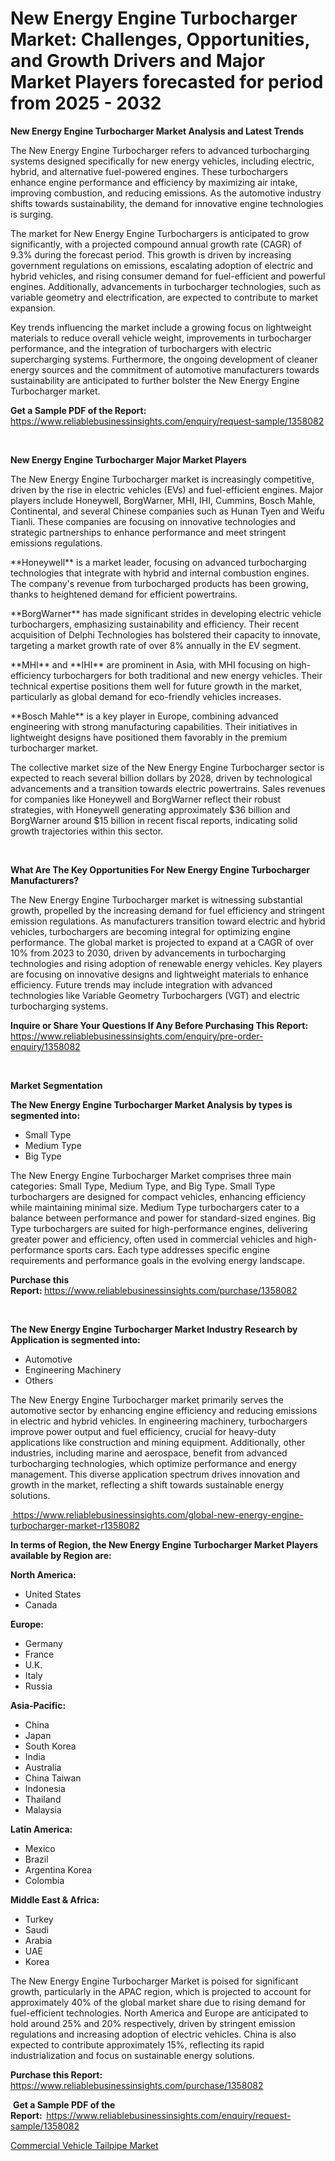 <p><h1>New Energy Engine Turbocharger Market: Challenges, Opportunities, and Growth Drivers and Major Market Players forecasted for period from 2025 - 2032</h1></p><p><strong>New Energy Engine Turbocharger Market Analysis and Latest Trends</strong></p>
<p><p>The New Energy Engine Turbocharger refers to advanced turbocharging systems designed specifically for new energy vehicles, including electric, hybrid, and alternative fuel-powered engines. These turbochargers enhance engine performance and efficiency by maximizing air intake, improving combustion, and reducing emissions. As the automotive industry shifts towards sustainability, the demand for innovative engine technologies is surging.</p><p>The market for New Energy Engine Turbochargers is anticipated to grow significantly, with a projected compound annual growth rate (CAGR) of 9.3% during the forecast period. This growth is driven by increasing government regulations on emissions, escalating adoption of electric and hybrid vehicles, and rising consumer demand for fuel-efficient and powerful engines. Additionally, advancements in turbocharger technologies, such as variable geometry and electrification, are expected to contribute to market expansion.</p><p>Key trends influencing the market include a growing focus on lightweight materials to reduce overall vehicle weight, improvements in turbocharger performance, and the integration of turbochargers with electric supercharging systems. Furthermore, the ongoing development of cleaner energy sources and the commitment of automotive manufacturers towards sustainability are anticipated to further bolster the New Energy Engine Turbocharger market.</p></p>
<p><strong>Get a Sample PDF of the Report:&nbsp;</strong> <a href="https://www.reliablebusinessinsights.com/enquiry/request-sample/1358082?utm_campaign=2296&utm_medium=2&utm_source=Github&utm_content=ia&utm_term=30032025&utm_id=new-energy-engine-turbocharger">https://www.reliablebusinessinsights.com/enquiry/request-sample/1358082</a></p>
<p>&nbsp;</p>
<p><strong>New Energy Engine Turbocharger Major Market Players</strong></p>
<p><p>The New Energy Engine Turbocharger market is increasingly competitive, driven by the rise in electric vehicles (EVs) and fuel-efficient engines. Major players include Honeywell, BorgWarner, MHI, IHI, Cummins, Bosch Mahle, Continental, and several Chinese companies such as Hunan Tyen and Weifu Tianli. These companies are focusing on innovative technologies and strategic partnerships to enhance performance and meet stringent emissions regulations.</p><p>**Honeywell** is a market leader, focusing on advanced turbocharging technologies that integrate with hybrid and internal combustion engines. The company's revenue from turbocharged products has been growing, thanks to heightened demand for efficient powertrains. </p><p>**BorgWarner** has made significant strides in developing electric vehicle turbochargers, emphasizing sustainability and efficiency. Their recent acquisition of Delphi Technologies has bolstered their capacity to innovate, targeting a market growth rate of over 8% annually in the EV segment.</p><p>**MHI** and **IHI** are prominent in Asia, with MHI focusing on high-efficiency turbochargers for both traditional and new energy vehicles. Their technical expertise positions them well for future growth in the market, particularly as global demand for eco-friendly vehicles increases.</p><p>**Bosch Mahle** is a key player in Europe, combining advanced engineering with strong manufacturing capabilities. Their initiatives in lightweight designs have positioned them favorably in the premium turbocharger market.</p><p>The collective market size of the New Energy Engine Turbocharger sector is expected to reach several billion dollars by 2028, driven by technological advancements and a transition towards electric powertrains. Sales revenues for companies like Honeywell and BorgWarner reflect their robust strategies, with Honeywell generating approximately $36 billion and BorgWarner around $15 billion in recent fiscal reports, indicating solid growth trajectories within this sector.</p></p>
<p>&nbsp;</p>
<p><strong>What Are The Key Opportunities For New Energy Engine Turbocharger Manufacturers?</strong></p>
<p><p>The New Energy Engine Turbocharger market is witnessing substantial growth, propelled by the increasing demand for fuel efficiency and stringent emission regulations. As manufacturers transition toward electric and hybrid vehicles, turbochargers are becoming integral for optimizing engine performance. The global market is projected to expand at a CAGR of over 10% from 2023 to 2030, driven by advancements in turbocharging technologies and rising adoption of renewable energy vehicles. Key players are focusing on innovative designs and lightweight materials to enhance efficiency. Future trends may include integration with advanced technologies like Variable Geometry Turbochargers (VGT) and electric turbocharging systems.</p></p>
<p><strong>Inquire or Share Your Questions If Any Before Purchasing This Report:</strong> <a href="https://www.reliablebusinessinsights.com/enquiry/pre-order-enquiry/1358082?utm_campaign=2296&utm_medium=2&utm_source=Github&utm_content=ia&utm_term=30032025&utm_id=new-energy-engine-turbocharger">https://www.reliablebusinessinsights.com/enquiry/pre-order-enquiry/1358082</a></p>
<p>&nbsp;</p>
<p><strong>Market Segmentation</strong></p>
<p><strong>The New Energy Engine Turbocharger Market Analysis by types is segmented into:</strong></p>
<p><ul><li>Small Type</li><li>Medium Type</li><li>Big Type</li></ul></p>
<p><p>The New Energy Engine Turbocharger Market comprises three main categories: Small Type, Medium Type, and Big Type. Small Type turbochargers are designed for compact vehicles, enhancing efficiency while maintaining minimal size. Medium Type turbochargers cater to a balance between performance and power for standard-sized engines. Big Type turbochargers are suited for high-performance engines, delivering greater power and efficiency, often used in commercial vehicles and high-performance sports cars. Each type addresses specific engine requirements and performance goals in the evolving energy landscape.</p></p>
<p><strong>Purchase this Report:&nbsp;</strong><a href="https://www.reliablebusinessinsights.com/purchase/1358082?utm_campaign=2296&utm_medium=2&utm_source=Github&utm_content=ia&utm_term=30032025&utm_id=new-energy-engine-turbocharger">https://www.reliablebusinessinsights.com/purchase/1358082</a></p>
<p>&nbsp;</p>
<p><strong>The New Energy Engine Turbocharger Market Industry Research by Application is segmented into:</strong></p>
<p><ul><li>Automotive</li><li>Engineering Machinery</li><li>Others</li></ul></p>
<p><p>The New Energy Engine Turbocharger market primarily serves the automotive sector by enhancing engine efficiency and reducing emissions in electric and hybrid vehicles. In engineering machinery, turbochargers improve power output and fuel efficiency, crucial for heavy-duty applications like construction and mining equipment. Additionally, other industries, including marine and aerospace, benefit from advanced turbocharging technologies, which optimize performance and energy management. This diverse application spectrum drives innovation and growth in the market, reflecting a shift towards sustainable energy solutions.</p></p>
<p><a href="https://www.reliablebusinessinsights.com/global-new-energy-engine-turbocharger-market-r1358082?utm_campaign=2296&utm_medium=2&utm_source=Github&utm_content=ia&utm_term=30032025&utm_id=new-energy-engine-turbocharger">&nbsp;https://www.reliablebusinessinsights.com/global-new-energy-engine-turbocharger-market-r1358082</a></p>
<p><strong>In terms of Region, the New Energy Engine Turbocharger Market Players available by Region are:</strong></p>
<p>
    <p> <strong> North America: </strong>
        <ul>
            <li>United States</li>
            <li>Canada</li>
        </ul>
        </p> 
    <p> <strong> Europe: </strong>
        <ul>
            <li>Germany</li>
            <li>France</li>
            <li>U.K.</li>
            <li>Italy</li>
            <li>Russia</li>
        </ul>
        </p> 
    <p> <strong> Asia-Pacific: </strong>
        <ul>
            <li>China</li>
            <li>Japan</li>
            <li>South Korea</li>
            <li>India</li>
            <li>Australia</li>
            <li>China Taiwan</li>
            <li>Indonesia</li>
            <li>Thailand</li>
            <li>Malaysia</li>
        </ul>
        </p> 
    <p> <strong> Latin America: </strong>
        <ul>
            <li>Mexico</li>
            <li>Brazil</li>
            <li>Argentina Korea</li>
            <li>Colombia</li>
        </ul>
        </p> 
    <p> <strong> Middle East & Africa: </strong>
        <ul>
            <li>Turkey</li>
            <li>Saudi</li>
            <li>Arabia</li>
            <li>UAE</li>
            <li>Korea</li>
        </ul>
    </p>
    </p>
<p><p>The New Energy Engine Turbocharger Market is poised for significant growth, particularly in the APAC region, which is projected to account for approximately 40% of the global market share due to rising demand for fuel-efficient technologies. North America and Europe are anticipated to hold around 25% and 20% respectively, driven by stringent emission regulations and increasing adoption of electric vehicles. China is also expected to contribute approximately 15%, reflecting its rapid industrialization and focus on sustainable energy solutions.</p></p>
<p><strong>Purchase this Report: </strong><a href="https://www.reliablebusinessinsights.com/purchase/1358082?utm_campaign=2296&utm_medium=2&utm_source=Github&utm_content=ia&utm_term=30032025&utm_id=new-energy-engine-turbocharger">https://www.reliablebusinessinsights.com/purchase/1358082</a></p>
<p>&nbsp;<strong>Get a Sample PDF of the Report:&nbsp;&nbsp;</strong><a href="https://www.reliablebusinessinsights.com/enquiry/request-sample/1358082?utm_campaign=2296&utm_medium=2&utm_source=Github&utm_content=ia&utm_term=30032025&utm_id=new-energy-engine-turbocharger">https://www.reliablebusinessinsights.com/enquiry/request-sample/1358082</a></p>
<p><strong></strong></p>
<p><p><a href="https://github.com/tambraunrue691969/Market-Research-Report-List-1/blob/main/commercial-vehicle-tailpipe-market.md?utm_campaign=2296&utm_medium=2&utm_source=Github&utm_content=ia&utm_term=30032025&utm_id=new-energy-engine-turbocharger">Commercial Vehicle Tailpipe Market</a></p></p>